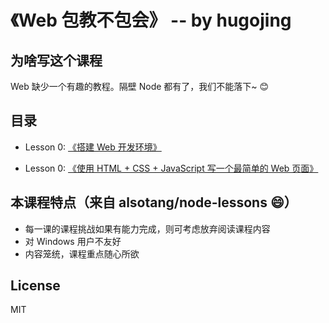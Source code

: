 # 《Web 包教不包会》 -- by hugojing


## 为啥写这个课程

Web 缺少一个有趣的教程。隔壁 Node 都有了，我们不能落下~ 😊

## 目录

* Lesson 0: [《搭建 Web 开发环境》](https://github.com/hugojing/web-lessons/tree/master/lesson0)

* Lesson 0: [《使用 HTML + CSS + JavaScript 写一个最简单的 Web 页面》](https://github.com/hugojing/web-lessons/tree/master/lesson1)

## 本课程特点（来自 alsotang/node-lessons 😄）

* 每一课的课程挑战如果有能力完成，则可考虑放弃阅读课程内容
* 对 Windows 用户不友好
* 内容笼统，课程重点随心所欲

## License

MIT
